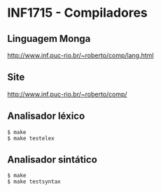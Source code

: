 # INF1715 - Compiladores

## Linguagem Monga
http://www.inf.puc-rio.br/~roberto/comp/lang.html

## Site
http://www.inf.puc-rio.br/~roberto/comp/

## Analisador léxico
```
$ make
$ make testelex
```

## Analisador sintático
```
$ make
$ make testsyntax
```
